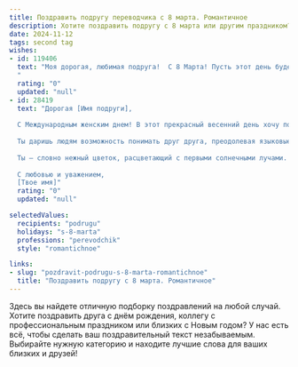 ```yaml
---
title: Поздравить подругу переводчика с 8 марта. Романтичное
description: Хотите поздравить подругу с 8 марта или другим праздником? Наш ИИ создаст незабываемое поздравление, а вы обязательно выделитесь среди других.  
date: 2024-11-12
tags: second tag
wishes:
- id: 119406
  text: "Моя дорогая, любимая подруга!  С 8 Марта! Пусть этот день будет наполнен нежностью, счастьем и ароматом весны, как и твоя душа, такая прекрасная и тонкая, как лучший перевод художественной литературы.  Желаю тебе океан любви, исполнения всех желаний и чтобы каждый твой день был ярким и неповторимым, как твой талант переводчика, способный раскрыть красоту любого языка и любой истории.  Целую тебя крепко!
  "
  rating: "0"
  updated: "null"
- id: 28419
  text: "Дорогая [Имя подруги],
  
  С Международным женским днем! В этот прекрасный весенний день хочу поздравить тебя с тем, что ты — настоящая волшебница слов. Твои переводческие навыки словно легкие дуновения ветра, которые переносит нас в другие миры, наполненные красотой и смыслом.
  
  Ты даришь людям возможность понимать друг друга, преодолевая языковые барьеры и создавая мосты дружбы и любви. Пусть в твоей жизни будет столько же ярких мгновений, сколько языков ты знаешь, и пусть каждый день приносит вдохновение и радость.
  
  Ты — словно нежный цветок, расцветающий с первыми солнечными лучами. Желаю тебе океан счастья, горы успеха и безбрежное море любви. Пусть каждый твой день будет наполнен искренними чувствами и теплом.
  
  С любовью и уважением,
  [Твое имя]"
  rating: "0"
  updated: "null"

selectedValues:
  recipients: "podrugu"
  holidays: "s-8-marta"
  professions: "perevodchik"
  style: "romantichnoe"

links:
- slug: "pozdravit-podrugu-s-8-marta-romantichnoe"
  title: "Поздравить подругу с 8 марта. Романтичное"
---
```


Здесь вы найдете отличную подборку поздравлений на любой случай.
Хотите поздравить друга с днём рождения, коллегу с профессиональным праздником или близких с Новым годом? У нас есть всё, чтобы сделать ваш поздравительный текст незабываемым. Выбирайте нужную категорию и находите лучшие слова для ваших близких и друзей!
